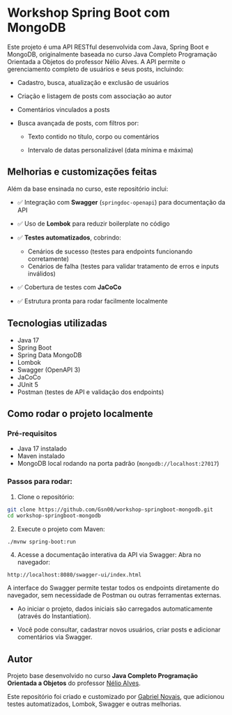 # Workshop Spring Boot com MongoDB

Este projeto é uma API RESTful desenvolvida com Java, Spring Boot e MongoDB, originalmente baseada no curso Java Completo Programação Orientada a Objetos do professor Nélio Alves.
A API permite o gerenciamento completo de usuários e seus posts, incluindo:

 - Cadastro, busca, atualização e exclusão de usuários

 - Criação e listagem de posts com associação ao autor

 - Comentários vinculados a posts

 - Busca avançada de posts, com filtros por:

   - Texto contido no título, corpo ou comentários

   - Intervalo de datas personalizável (data mínima e máxima)


## Melhorias e customizações feitas

Além da base ensinada no curso, este repositório inclui:

- ✅ Integração com **Swagger** (`springdoc-openapi`) para documentação da API
- ✅ Uso de **Lombok** para reduzir boilerplate no código
- ✅ **Testes automatizados**, cobrindo:
  - Cenários de sucesso (testes para endpoints funcionando corretamente)
  - Cenários de falha (testes para validar tratamento de erros e inputs inválidos)

- ✅ Cobertura de testes com **JaCoCo**
- ✅ Estrutura pronta para rodar facilmente localmente


## Tecnologias utilizadas

- Java 17
- Spring Boot
- Spring Data MongoDB
- Lombok
- Swagger (OpenAPI 3)
- JaCoCo
- JUnit 5
- Postman (testes de API e validação dos endpoints)


## Como rodar o projeto localmente

### Pré-requisitos

- Java 17 instalado
- Maven instalado
- MongoDB local rodando na porta padrão (`mongodb://localhost:27017`)

### Passos para rodar:

1. Clone o repositório:
```bash
git clone https://github.com/Gsn00/workshop-springboot-mongodb.git
cd workshop-springboot-mongodb
```

2. Execute o projeto com Maven:
```
./mvnw spring-boot:run
```

4. Acesse a documentação interativa da API via Swagger:
Abra no navegador:
```
http://localhost:8080/swagger-ui/index.html
```
A interface do Swagger permite testar todos os endpoints diretamente do navegador, sem necessidade de Postman ou outras ferramentas externas.

 - Ao iniciar o projeto, dados iniciais são carregados automaticamente (através do Instantiation).

 - Você pode consultar, cadastrar novos usuários, criar posts e adicionar comentários via Swagger.


## Autor

Projeto base desenvolvido no curso **Java Completo Programação Orientada a Objetos** do professor [Nélio Alves](https://github.com/acenelio).

Este repositório foi criado e customizado por [Gabriel Novais](https://github.com/Gsn00), que adicionou testes automatizados, Lombok, Swagger e outras melhorias.


